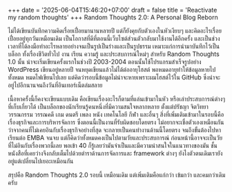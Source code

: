 +++
date = '2025-06-04T15:46:20+07:00'
draft = false
title = 'Reactivate my random thoughts'
+++
Random Thoughts 2.0: A Personal Blog Reborn 

ไม่ได้เขียนบันทึกความคิดเรื่อยเปื่อยมานานหลายปี แต่ก็ยังคุยกับตัวเองในหัวเงียบๆ และคิดอะไรเรื่อยเปื่อยอยู่ทุกวันเหมือนเดิม
เป็นโอกาสที่ดีที่ตอนนี้เว็บไซต์ส่วนตัวกลับมาใช้งานได้อีกครั้ง และเป็นช่วงเวลาที่ได้ลงมือทำอะไรหลายอย่างจนเป็นรูปเป็นร่างและเป็นรูปธรรม เหมาะแก่การนำมาบันทึกไว้เป็นบล็อก ทั้งเรื่องชีวิตทั่วไป งาน เรียน ความรู้ และประสบการณ์ใหม่ๆ
สำหรับ Random Thoughts 1.0 นั้น น่าจะเริ่มเขียนครั้งแรกในช่วงปี 2003-2004 ตอนนั้นใช้โปรแกรมสำเร็จรูปอย่าง WordPress เขียนอยู่หลายปี จนหยุดเขียนแล้วไม่ได้ต่ออายุโฮสต์ พอหมดอายุทำให้ข้อมูลหายไปทั้งหมด หมดไฟเขียนไปเลย แต่คิดว่ารอบนี้ข้อมูลไม่น่าจะหายเพราะผมโฮสต์ไว้ใน GitHub ซึ่งน่าจะอยู่ไปอีกนานจนถึงวันที่อินเทอร์เน็ตล่มสลาย

เนื้อหาครั้งนี้ก็คงจะเขียนแบบเดิม คือเขียนเรื่องอะไรก็ตามที่แล่นเข้ามาในหัว หรือเล่าประสบการณ์ต่างๆ ที่เก็บเกี่ยวได้ เป็นบล็อกของนักเรียนรู้คนหนึ่งที่มีความสนใจหลากหลาย ตั้งแต่ปรัชญา จิตวิทยา วรรณกรรม วรรณคดี เกม ดนตรี เพลง หนัง เทคโนโลยี กีฬา และอื่นๆ
สิ่งที่เพิ่มเติมเข้ามาในรอบนี้คือเรื่องธุรกิจและการบริหารจัดการ ซึ่งตอนนี้เป็นงานที่รับผิดชอบโดยตรง ไม่อยากจะเชื่อตัวเองเหมือนกันว่าจากคนที่ไม่เคยอินกับเรื่องธุรกิจอย่างที่สุด จะกลายเป็นคนทำงานด้านนี้โดยตรง จนถึงขั้นต้องไปหาเรียนต่อ EMBA จนจบ แต่ก็คิดว่าทั้งหมดคงเป็นไปตามวัยและประสบการณ์ ก่อนหน้านี้อาจจะเป็นวัยที่ไม่อินกับเรื่องพวกนี้เลย พอเข้า 40 ก็รู้เลยว่ามันจำเป็นและมีความน่าสนใจในแนวทางของมัน ชั้นหนังสือที่เคยว่างจึงกลับเต็มไปด้วยตำราด้านการจัดการและ framework ต่างๆ ยังไงตัวตนเดิมเรายังอยู่แต่เปลี่ยนไปเยอะเหมือนกัน

สรุปคือ Random Thoughts 2.0 รอบนี้ เหมือนเดิม แต่เพิ่มเติมคือแก่กว่า เข้มกว่า และคมกว่าเดิมครับ
